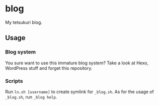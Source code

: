 # blog

My tetsukuri blog.

## Usage

### Blog system

You sure want to use this immature blog system? Take a look at Hexo, WordPress stuff and forget this repository.


### Scripts

Run `ln.sh [username]` to create symlink for `_blog.sh`. As for the usage of `_blog.sh`, run `_blog help`.
